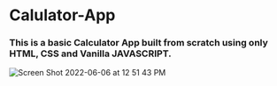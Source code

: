 # Calulator-App

### This is a basic Calculator App built from scratch using only HTML, CSS and Vanilla JAVASCRIPT.


![Screen Shot 2022-06-06 at 12 51 43 PM](https://user-images.githubusercontent.com/102983887/172207715-d312848b-888d-4a68-b9a0-d302dba05c8c.png)


